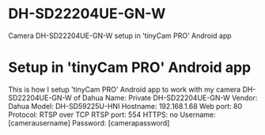 # DH-SD22204UE-GN-W
Camera DH-SD22204UE-GN-W setup in 'tinyCam PRO' Android app
# Setup in 'tinyCam PRO' Android app
This is how I setup 'tinyCam PRO' Android app to work with my camera DH-SD22204UE-GN-W of Dahua
Name: Private DH-SD22204UE-GN-W
Vendor: Dahua
Model: DH-SD59225U-HNI
Hostname: 192.168.1.68
Web port: 80
Protocol: RTSP over TCP
RTSP port: 554
HTTPS: no
Username: [camerausername]
Password: [camerapassword]

